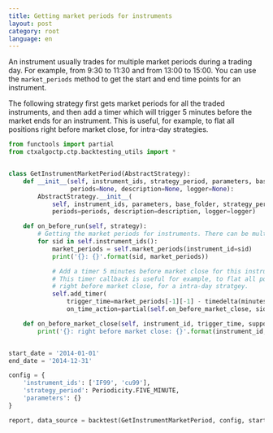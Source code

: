 ```yaml
---
title: Getting market periods for instruments
layout: post
category: root
language: en
---
```



An instrument usually trades for multiple market periods during a trading day. For example, from 9:30 to 11:30 and
from 13:00 to 15:00. You can use the `market_periods` method to get the start and end time points for an instrument.

The following strategy first gets market periods for all the traded instruments, and then add a timer which will trigger
5 minutes before the market ends for an instrument. This is useful, for example, to flat all positions right before
market close, for intra-day strategies.


```python
from functools import partial
from ctxalgoctp.ctp.backtesting_utils import *


class GetInstrumentMarketPeriod(AbstractStrategy):
    def __init__(self, instrument_ids, strategy_period, parameters, base_folder,
                 periods=None, description=None, logger=None):
        AbstractStrategy.__init__(
            self, instrument_ids, parameters, base_folder, strategy_period=strategy_period,
            periods=periods, description=description, logger=logger)

    def on_before_run(self, strategy):
        # Getting the market periods for instruments. There can be multiple market periods during a trading day.
        for sid in self.instrument_ids():
            market_periods = self.market_periods(instrument_id=sid)
            print('{}: {}'.format(sid, market_periods))

            # Add a timer 5 minutes before market close for this instrument.
            # This timer callback is useful for example, to flat all positions for this instrument
            # right before market close, for a intra-day stratgey.
            self.add_timer(
                trigger_time=market_periods[-1][-1] - timedelta(minutes=5),
                on_time_action=partial(self.on_before_market_close, sid))

    def on_before_market_close(self, instrument_id, trigger_time, supposed_trigger_time, timer_name):
        print('{}: right before market close: {}'.format(instrument_id, trigger_time))


start_date = '2014-01-01'
end_date = '2014-12-31'

config = {
    'instrument_ids': ['IF99', 'cu99'],
    'strategy_period': Periodicity.FIVE_MINUTE,
    'parameters': {}
}

report, data_source = backtest(GetInstrumentMarketPeriod, config, start_date, end_date)


```
